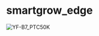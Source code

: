 # smartgrow_edge
![YF-B7_PTC50K](https://github.com/Juanmorales177809/smartgrow_edge/assets/125296808/02835278-4926-4809-bec7-affb237265d0)
